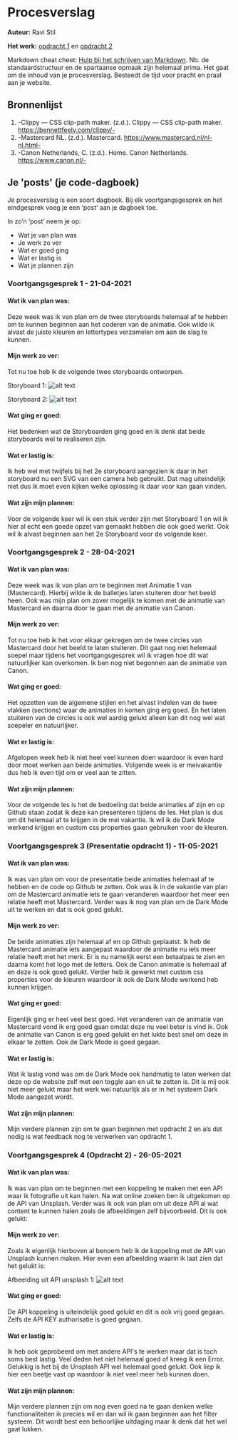 <!-- prettier-ignore-start -->
# Procesverslag

**Auteur:** Ravi Stil

**Het werk:** [opdracht 1](opdracht1/index.html) en [opdracht 2](opdracht2/index.html)

Markdown cheat cheet: [Hulp bij het schrijven van Markdown](https://github.com/adam-p/markdown-here/wiki/Markdown-Cheatsheet). Nb. de standaardstructuur en de spartaanse opmaak zijn helemaal prima. Het gaat om de inhoud van je procesverslag. Besteedt de tijd voor pracht en praal aan je website.

## Bronnenlijst

1. -Clippy — CSS clip-path maker. (z.d.). Clippy — CSS clip-path maker. https://bennettfeely.com/clippy/-
2. -Mastercard NL. (z.d.). Mastercard. https://www.mastercard.nl/nl-nl.html-
3. -Canon Netherlands, C. (z.d.). Home. Canon Netherlands. https://www.canon.nl/-

## Je 'posts' (je code-dagboek)

Je procesverslag is een soort dagboek.
Bij elk voortgangsgesprek en het eindgesprek voeg je een ‘post’ aan je dagboek toe.

In zo’n ‘post’ neem je op:

- Wat je van plan was
- Je werk zo ver
- Wat er goed ging
- Wat er lastig is
- Wat je plannen zijn

### Voortgangsgesprek 1 - 21-04-2021

#### Wat ik van plan was:
Deze week was ik van plan om de twee storyboards helemaal af te hebben om te kunnen beginnen aan het coderen van de animatie. Ook wilde ik alvast de juiste kleuren en lettertypes verzamelen om aan de slag te kunnen.

#### Mijn werk zo ver:
Tot nu toe heb ik de volgende twee storyboards ontworpen.

Storyboard 1:
![alt text](opdracht1/images/storyboard1.png "Storyboard 1")

Storyboard 2:
![alt text](opdracht1/images/storyboard2.png "Storyboard 2")

#### Wat ging er goed:
Het bedenken wat de Storyboarden ging goed en ik denk dat beide storyboards wel te realiseren zijn.

#### Wat er lastig is:
Ik heb wel met twijfels bij het 2e storyboard aangezien ik daar in het storyboard nu een SVG van een camera heb gebruikt. Dat mag uiteindelijk niet dus ik moet even kijken welke oplossing ik daar voor kan gaan vinden.

#### Wat zijn mijn plannen:
Voor de volgende keer wil ik een stuk verder zijn met Storyboard 1 en wil ik hier al echt een goede opzet van gemaakt hebben die ook goed werkt. Ook wil ik alvast beginnen aan het 2e Storyboard voor de volgende keer.




### Voortgangsgesprek 2 - 28-04-2021

#### Wat ik van plan was:
Deze week was ik van plan om te beginnen met Animatie 1 van (Mastercard). Hierbij wilde ik de balletjes laten stuiteren door het beeld heen. Ook was mijn plan om zover mogelijk te komen met de animatie van Mastercard en daarna door te gaan met de animatie van Canon.

#### Mijn werk zo ver:
Tot nu toe heb ik het voor elkaar gekregen om de twee circles van Mastercard door het beeld te laten stuiteren. Dit gaat nog niet helemaal soepel maar tijdens het voortgangsgesprek wil ik vragen hoe dit wat natuurlijker kan overkomen. Ik ben nog niet begonnen aan de animatie van Canon.

#### Wat ging er goed:
Het opzetten van de algemene stijlen en het alvast indelen van de twee vlakken (sections) waar de animaties in komen ging erg goed. En het laten stuiteren van de circles is ook wel aardig gelukt alleen kan dit nog wel wat soepeler en natuurlijker.

#### Wat er lastig is:
Afgelopen week heb ik niet heel veel kunnen doen waardoor ik even hard door moet werken aan beide animaties. Volgende week is er meivakantie dus heb ik even tijd om er veel aan te zitten.

#### Wat zijn mijn plannen:
Voor de volgende les is het de bedoeling dat beide animaties af zijn en op Github staan zodat ik deze kan presenteren tijdens de les. Het plan is dus om dit helemaal af te krijgen in de mei vakantie. Ik wil ik de Dark Mode werkend krijgen en custom css properties gaan gebruiken voor de kleuren.



### Voortgangsgesprek 3 (Presentatie opdracht 1) - 11-05-2021

#### Wat ik van plan was:
Ik was van plan om voor de presentatie beide animaties helemaal af te hebben en de code op Github te zetten. Ook was ik in de vakantie van plan om de Mastercard animatie iets te gaan veranderen waardoor het meer een relatie heeft met Mastercard. Verder was ik nog van plan om de Dark Mode uit te werken en dat is ook goed gelukt.

#### Mijn werk zo ver:
De beide animaties zijn helemaal af en op Github geplaatst. Ik heb de Mastercard animatie iets aangepast waardoor de animatie nu iets meer relatie heeft met het merk. Er is nu namelijk eerst een betaalpas te zien en daarna komt het logo met de letters. Ook de Canon animatie is helemaal af en deze is ook goed gelukt. Verder heb ik gewerkt met custom css properties voor de kleuren waardoor ik ook de Dark Mode werkend heb kunnen krijgen.

#### Wat ging er goed:
Eigenlijk ging er heel veel best goed. Het veranderen van de animatie van Mastercard vond ik erg goed gaan omdat deze nu veel beter is vind ik. Ook de animatie van Canon is erg goed gelukt en het lukte best snel om deze in elkaar te zetten. Ook de Dark Mode is goed gegaan.

#### Wat er lastig is:
Wat ik lastig vond was om de Dark Mode ook handmatig te laten werken dat deze op de website zelf met een toggle aan en uit te zetten is. Dit is mij ook niet meer gelukt maar het werk wel natuurlijk als er in het systeem Dark Mode aangezet wordt.

#### Wat zijn mijn plannen:
Mijn verdere plannen zijn om te gaan beginnen met opdracht 2 en als dat nodig is wat feedback nog te verwerken van opdracht 1.


### Voortgangsgesprek 4 (Opdracht 2) - 26-05-2021

#### Wat ik van plan was:
Ik was van plan om te beginnen met een koppeling te maken met een API waar ik fotografie uit kan halen. Na wat online zoeken ben ik
uitgekomen op de API van Unsplash. Verder was ik ook van plan om uit deze API al wat content te kunnen halen zoals de afbeeldingen zelf bijvoorbeeld. Dit is ook gelukt:

#### Mijn werk zo ver:
Zoals ik eigenlijk hierboven al benoem heb ik de koppeling met de API van Unsplash kunnen maken. Hier even een afbeelding waarin ik 
laat zien dat het gelukt is:

Afbeelding uit API unsplash 1:
![alt text](opdracht2/images/api1.png "API unsplash koppeling")

#### Wat ging er goed:
De API koppeling is uiteindelijk goed gelukt en dit is ook vrij goed gegaan. Zelfs de API KEY authorisatie is goed gegaan.

#### Wat er lastig is:
Ik heb ook geprobeerd om met andere API's te werken maar dat is toch soms best lastig. Veel deden het niet helemaal goed of kreeg ik
een Error. Gelukkig is het bij de Unsplash API wel helemaal goed gelukt. Ook liep ik hier een beetje vast op waardoor ik niet veel meer heb kunnen doen.

#### Wat zijn mijn plannen:
Mijn verdere plannen zijn om nog even goed na te gaan denken welke functionaliteiten ik precies wil en dan wil ik gaan beginnen aan het filter systeem. Dit wordt best een behoorlijke uitdaging maar ik denk dat het wel gaat lukken.
<!-- prettier-ignore-end -->
